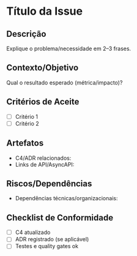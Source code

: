 # Título da Issue

## Descrição
Explique o problema/necessidade em 2–3 frases.

## Contexto/Objetivo
Qual o resultado esperado (métrica/impacto)?

## Critérios de Aceite
- [ ] Critério 1
- [ ] Critério 2

## Artefatos
- C4/ADR relacionados:
- Links de API/AsyncAPI:

## Riscos/Dependências
- Dependências técnicas/organizacionais:

## Checklist de Conformidade
- [ ] C4 atualizado
- [ ] ADR registrado (se aplicável)
- [ ] Testes e quality gates ok
